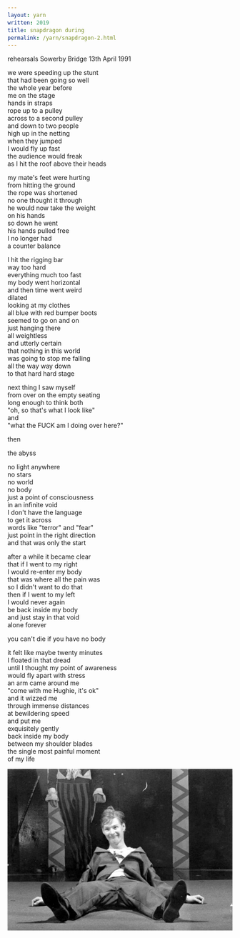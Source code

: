 ```yaml
---
layout: yarn
written: 2019
title: snapdragon during 
permalink: /yarn/snapdragon-2.html
---
```


<div class="poem">
rehearsals  
Sowerby Bridge  
13th April 1991  


we were speeding up the stunt  
that had been going so well  
the whole year before  
me on the stage  
hands in straps  
rope up to a pulley  
across to a second pulley  
and down to two people  
high up in the netting  
when they jumped  
I would fly up fast  
the audience would freak  
as I hit the roof
above their heads


my mate's feet were hurting  
from hitting the ground  
the rope was shortened  
no one thought it through  
he would now take the weight  
on his hands  
so down he went  
his hands pulled free  
I no longer had  
a counter balance  


I hit the rigging bar  
way too hard  
everything much too fast  
my body went horizontal  
and then time went weird  
dilated  
looking at my clothes  
all blue with red bumper boots  
seemed to go on and on  
just hanging there  
all weightless  
and utterly certain  
that nothing in this world  
was going to stop me falling  
all the way way down  
to that hard hard stage


next thing I saw myself  
from over on the empty seating  
long enough to think both  
"oh, so that's what I look like"  
and  
"what the FUCK am I doing over here?"  


then


the abyss


no light anywhere  
no stars  
no world  
no body  
just a point of consciousness  
in an infinite void  
I don't have the language  
to get it across  
words like "terror" and "fear"  
just point in the right direction  
and that was only the start  


after a while it became clear  
that if I went to my right  
I would re-enter my body  
that was where all the pain was  
so I didn't want to do that  
then if I went to my left  
I would never again  
be back inside my body  
and just stay in that void  
alone forever  


you can't die if you have no body


it felt like maybe twenty minutes  
I floated in that dread  
until I thought my point of awareness  
would fly apart with stress  
an arm came around me  
"come with me Hughie, it's ok"  
and it wizzed me  
through immense distances  
at bewildering speed  
and put me  
exquisitely gently  
back inside my body  
between my shoulder blades  
the single most painful moment  
of my life  
</div>

![Mr Gasket](/assets/images/circus/gasket_balloon_mime.jpg "Mr Gasket")
